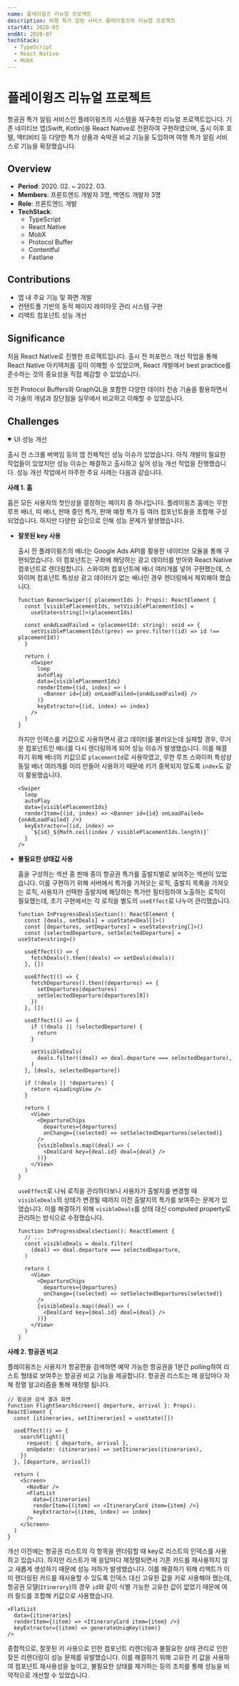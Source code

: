 ```yaml
---
name: 플레이윙즈 리뉴얼 프로젝트
description: 여행 특가 알림 서비스 플레이윙즈의 리뉴얼 프로젝트
startAt: 2020-03
endAt: 2020-07
techStack:
  - TypeScript
  - React Native
  - MobX
---
```


# 플레이윙즈 리뉴얼 프로젝트

항공권 특가 알림 서비스인 플레이윙즈의 시스템을 재구축한 리뉴얼 프로젝트입니다. 기존 네이티브 앱(Swift, Kotlin)을 React Native로 전환하여 구현하였으며, 출시 이후 호텔, 액티비티 등 다양한 특가 상품과 숙박권 비교 기능을 도입하며 여행 특가 알림 서비스로 기능을 확장했습니다.

## Overview

- **Period**: 2020. 02. ~ 2022. 03.
- **Members**: 프론트엔드 개발자 3명, 백엔드 개발자 3명
- **Role**: 프론트엔드 개발
- **TechStack**:
  - TypeScript
  - React Native
  - MobX
  - Protocol Buffer
  - Contentful
  - Fastlane

## Contributions

- 앱 내 주요 기능 및 화면 개발
- 컨텐트풀 기반의 동적 페이지 레이아웃 관리 시스템 구현
- 리액트 컴포넌트 성능 개선

## Significance

처음 React Native로 진행한 프로젝트입니다. 출시 전 퍼포먼스 개선 작업을 통해 React Native 아키텍처를 깊이 이해할 수 있었으며, React 개발에서 best practice를 준수하는 것의 중요성을 직접 체감할 수 있었습니다.

또한 Protocol Buffers와 GraphQL을 포함한 다양한 데이터 전송 기술을 활용하면서 각 기술의 개념과 장단점을 실무에서 비교하고 이해할 수 있었습니다.

## Challenges

<details open>
<summary>UI 성능 개선</summary>

출시 전 스크롤 버벅임 등의 앱 전체적인 성능 이슈가 있었습니다. 아직 개발이 필요한 작업들이 있었지만 성능 이슈는 해결하고 출시하고 싶어 성능 개선 작업을 진행했습니다. 성능 개선 작업에서 마주한 주요 사례는 다음과 같습니다.

**사례 1. 홈**

홈은 모든 사용자의 첫인상을 결정하는 페이지 중 하나입니다. 플레이윙즈 홈에는 무한 루프 배너, 띠 배너, 판매 중인 특가, 판매 예정 특가 등 여러 컴포넌트들을 조합해 구성되었습니다. 하지만 다양한 요인으로 인해 성능 문제가 발생했습니다.

- **잘못된 key 사용**

  출시 전 플레이윙즈의 배너는 Google Ads API를 활용한 네이티브 모듈을 통해 구현되었습니다. 이 컴포넌트는 구좌에 해당하는 광고 데이터를 받아와 React Native 컴포넌트로 렌더링합니다. 스와이퍼 컴포넌트에 배너 여러개를 넣어 구현했는데, 스와이퍼 컴포넌트 특성상 광고 데이터가 없는 배너인 경우 렌더링에서 제외해야 했습니다.

  ```tsx
  function BannerSwiper({ placementIds }: Props): ReactElement {
    const [visiblePlacementIds, setVisiblePlacementIds] =
      useState<string[]>(placementIds)

    const onAdLoadFailed = (placementId: string): void => {
      setVisiblePlacementIds((prev) => prev.filter((id) => id !== placementId))
    }

    return (
      <Swiper
        loop
        autoPlay
        data={visiblePlacementIds}
        renderItem={(id, index) => (
          <Banner id={id} onLoadFailed={onAdLoadFailed} />
        )}
        keyExtractor={(id, index) => index}
      />
    )
  }
  ```

  하지만 인덱스를 키값으로 사용하면서 광고 데이터를 불러오는데 실패할 경우, 무거운 컴포넌트인 배너를 다시 렌더링하게 되어 성능 이슈가 발생했습니다. 이를 해결하기 위해 배너의 키값으로 `placementId`로 사용하였고, 무한 루프 스와이퍼 특성상 동일 배너 여러개를 미리 만들어 사용하기 때문에 키가 중복되지 않도록 `index`도 같이 활용했습니다.

  ```tsx
  <Swiper
    loop
    autoPlay
    data={visiblePlacementIds}
    renderItem={(id, index) => <Banner id={id} onLoadFailed={onAdLoadFailed} />}
    keyExtractor={(id, index) =>
      `${id}_${Math.ceil(index / visiblePlacementIds.length)}`
    }
  />
  ```

- **불필요한 상태값 사용**

  홈을 구성하는 섹션 중 판매 중이 항공권 특가를 출발지별로 보여주는 섹션이 있었습니다. 이를 구현하기 위해 서버에서 특가를 가져오는 로직, 출발지 목록을 가져오는 로직, 사용자가 선택한 출발지에 해당하는 특가만 필터링하여 노출하는 로직이 필요했는데, 초기 구현에서는 각 로직을 별도의 `useEffect`로 나누어 관리했습니다.

  ```tsx
  function InProgressDealsSection(): ReactElement {
    const [deals, setDeals] = useState<Deal[]>()
    const [departures, setDepartures] = useState<string[]>()
    const [selectedDeparture, setSelectedDeparture] = useState<string>()

    useEffect(() => {
      fetchDeals().then((deals) => setDeals(deals))
    }, [])

    useEffect(() => {
      fetchDepartures().then((departures) => {
        setDepartures(departures)
        setSelectedDeparture(departures[0])
      })
    }, [])

    useEffect(() => {
      if (!deals || !selectedDeparture) {
        return
      }

      setVisibleDeals(
        deals.filter((deal) => deal.departure === selectedDeparture),
      )
    }, [deals, selectedDeparture])

    if (!deals || !departures) {
      return <LoadingView />
    }

    return (
      <View>
        <DepartureChips
          departures={departures}
          onChange={(selected) => setSelectedDepartures(selected)}
        />
        {visibleDeals.map((deal) => (
          <DealCard key={deal.id} deal={deal} />
        ))}
      </View>
    )
  }
  ```

  `useEffect`로 나눠 로직을 관리하다보니 사용자가 출발지를 변경할 때 `visibleDeals`의 상태가 변경될 때까지 이전 출발지의 특가를 보여주는 문제가 있었습니다. 이를 해결하기 위해 `visibleDeals`를 상태 대신 computed property로 관리하는 방식으로 수정했습니다.

  ```tsx
  function InProgressDealsSection(): ReactElement {
    // ...
    const visibleDeals = deals.filter(
      (deal) => deal.departure === selectedDeparture,
    )

    return (
      <View>
        <DepartureChips
          departures={departures}
          onChange={(selected) => setSelectedDepartures(selected)}
        />
        {visibleDeals.map((deal) => (
          <DealCard key={deal.id} deal={deal} />
        ))}
      </View>
    )
  }
  ```

**사례 2. 항공권 비교**

플레이윙즈는 사용자가 항공편을 검색하면 예약 가능한 항공권을 1분간 polling하여 리스트 형태로 보여주는 항공권 비교 기능을 제공합니다. 항공권 리스트는 매 응답마다 자체 정렬 알고리즘을 통해 재정렬 됩니다.

```tsx
// 항공권 검색 결과 화면
function FlightSearchScreen({ departure, arrival }: Props): ReactElement {
  const [itineraries, setItineraries] = useState([])

  useEffect(() => {
    searchFlight({
      request: { departure, arrival },
      onUpdate: (itineraries) => setItineraries(itineraries),
    })
  }, [departure, arrival])

  return (
    <Screen>
      <NavBar />
      <FlatList
        data={itineraries}
        renderItem={(item) => <ItineraryCard item={item} />}
        keyExtractor={(item, index) => index}
      />
    </Screen>
  )
}
```

개선 이전에는 항공권 리스트의 각 항목을 렌더링할 때 key로 리스트의 인덱스를 사용하고 있습니다. 하지만 리스트가 매 응답마다 재정렬되면서 기존 카드를 재사용하지 않고 새롭게 생성하기 때문에 성능 저하가 발생했습니다. 이를 해결하기 위해 리액트가 이미 렌더링된 카드를 재사용할 수 있도록 인덱스 대신 고유한 값을 키로 사용해야 했는데, 항공권 모델(`Itinerary`)의 경우 `id`와 같이 식별 가능한 고유한 값이 없었기 때문에 여러 필드를 조합해 키값으로 사용했습니다.

```tsx
<FlatList
  data={itineraries}
  renderItem={(item) => <ItineraryCard item={item} />}
  keyExtractor={(item) => generateUniqKey(item)}
/>
```

종합적으로, 잘못된 키 사용으로 인한 컴포넌트 리렌더링과 불필요한 상태 관리로 인한 잦은 리렌더링이 성능 문제를 유발했습니다. 이를 해결하기 위해 고유한 키 값을 사용하여 컴포넌트 재사용성을 높이고, 불필요한 상태를 제거하는 등의 조치를 통해 성능을 비약적으로 개선할 수 있었습니다.

</details>

<!-- <details>
<summary>좋아요 기능 개발</summary>
</details> -->
